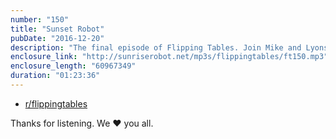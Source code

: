 ```yaml
---
number: "150"
title: "Sunset Robot"
pubDate: "2016-12-20"
description: "The final episode of Flipping Tables. Join Mike and Lyons for some reminiscing, their favorite episode titles, and a last minute foray into recklessly predicting the future."
enclosure_link: "http://sunriserobot.net/mp3s/flippingtables/ft150.mp3"
enclosure_length: "60967349"
duration: "01:23:36"
---
```

- [r/flippingtables](https://www.reddit.com/r/flippingtables/)

Thanks for listening. We ❤️ you all.
